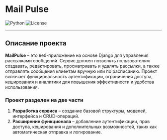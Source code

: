 # Mail Pulse

![Python](https://img.shields.io/badge/python-3.11%2B-blue.svg)
![License](https://img.shields.io/badge/license-MIT-green.svg)

---

## Описание проекта

**MailPulse** – это веб-приложение на основе Django для управления рассылками сообщений. Сервис должен позволять
пользователям создавать, редактировать, просматривать и удалять рассылки, а также отправлять сообщения клиентам вручную
или по расписанию. Проект включает функциональность аутентификации, ограничения доступа, кеширования и аналитики для
повышения эффективности и удобства использования.

### Проект разделен на две части

1. **Разработка сервиса** – создание базовой структуры, моделей, интерфейса и CRUD-операций.
2. **Расширение функционала** – добавление аутентификации, прав доступа, кеширования и дополнительных возможностей,
   таких как автоматическая отправка и логирование.
